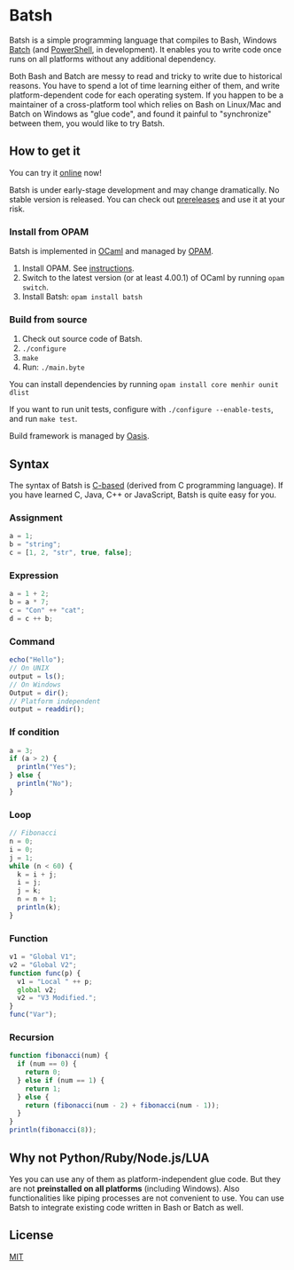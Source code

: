 # Batsh

Batsh is a simple programming language that compiles to Bash, Windows [Batch](http://www.microsoft.com/resources/documentation/windows/xp/all/proddocs/en-us/batch.mspx) (and [PowerShell](http://technet.microsoft.com/en-us/scriptcenter/powershell.aspx), in development).
It enables you to write code once runs on all platforms without any additional dependency.

Both Bash and Batch are messy to read and tricky to write due to historical reasons.
You have to spend a lot of time learning either of them, and write platform-dependent code for each operating system.
If you happen to be a maintainer of a cross-platform tool which relies on Bash on Linux/Mac and Batch on Windows as "glue code", and found it painful to "synchronize" between them, you would like to try Batsh.

## How to get it

You can try it [online](http://batsh.byvoid.com/) now!

Batsh is under early-stage development and may change dramatically. No stable version is released. You can check out [prereleases](https://github.com/BYVoid/Batsh/releases) and use it at your risk.

### Install from OPAM

Batsh is implemented in [OCaml](http://caml.inria.fr/ocaml/) and managed by [OPAM](http://opam.ocaml.org/pkg/batsh/0.0.3/).

1. Install OPAM. See [instructions](http://opam.ocaml.org/doc/Quick_Install.html).
2. Switch to the latest version (or at least 4.00.1) of OCaml by running `opam switch`.
3. Install Batsh: `opam install batsh`

### Build from source

1. Check out source code of Batsh.
2. `./configure`
3. `make`
4. Run: `./main.byte`

You can install dependencies by running `opam install core menhir ounit dlist`

If you want to run unit tests, configure with `./configure --enable-tests`, and run `make test`.

Build framework is managed by [Oasis](http://oasis.forge.ocamlcore.org/).

## Syntax

The syntax of Batsh is [C-based](https://en.wikipedia.org/wiki/List_of_C-based_programming_languages) (derived from C programming language).
If you have learned C, Java, C++ or JavaScript, Batsh is quite easy for you.

### Assignment

```javascript
a = 1;
b = "string";
c = [1, 2, "str", true, false];
```

### Expression

```javascript
a = 1 + 2;
b = a * 7;
c = "Con" ++ "cat";
d = c ++ b;
```

### Command

```javascript
echo("Hello");
// On UNIX
output = ls();
// On Windows
Output = dir();
// Platform independent
output = readdir();
```

### If condition

```javascript
a = 3;
if (a > 2) {
  println("Yes");
} else {
  println("No");
}
```

### Loop

```javascript
// Fibonacci
n = 0;
i = 0;
j = 1;
while (n < 60) {
  k = i + j;
  i = j;
  j = k;
  n = n + 1;
  println(k);
}
```

### Function

```javascript
v1 = "Global V1";
v2 = "Global V2";
function func(p) {
  v1 = "Local " ++ p;
  global v2;
  v2 = "V3 Modified.";
}
func("Var");
```

### Recursion

```javascript
function fibonacci(num) {
  if (num == 0) {
    return 0;
  } else if (num == 1) {
    return 1;
  } else {
    return (fibonacci(num - 2) + fibonacci(num - 1));
  }
}
println(fibonacci(8));
```

## Why not Python/Ruby/Node.js/LUA

Yes you can use any of them as platform-independent glue code.
But they are not **preinstalled on all platforms** (including Windows). Also functionalities like piping processes are not convenient to use. You can use Batsh to integrate existing code written in Bash or Batch as well.

## License

[MIT](http://opensource.org/licenses/MIT)
